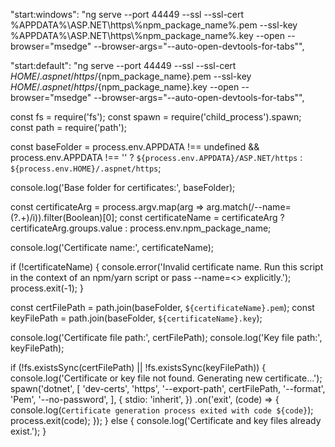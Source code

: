 "start:windows": "ng serve --port 44449 --ssl --ssl-cert %APPDATA%\\ASP.NET\\https\\%npm_package_name%.pem --ssl-key %APPDATA%\\ASP.NET\\https\\%npm_package_name%.key --open --browser=\"msedge\" --browser-args=\"--auto-open-devtools-for-tabs\"",


"start:default": "ng serve --port 44449 --ssl --ssl-cert $HOME/.aspnet/https/${npm_package_name}.pem --ssl-key $HOME/.aspnet/https/${npm_package_name}.key --open --browser=\"msedge\" --browser-args=\"--auto-open-devtools-for-tabs\"",




const fs = require('fs');
const spawn = require('child_process').spawn;
const path = require('path');

const baseFolder = 
  process.env.APPDATA !== undefined && process.env.APPDATA !== ''
    ? `${process.env.APPDATA}/ASP.NET/https`
    : `${process.env.HOME}/.aspnet/https`;

console.log('Base folder for certificates:', baseFolder);

const certificateArg = process.argv.map(arg => arg.match(/--name=(?<value>.+)/i)).filter(Boolean)[0];
const certificateName = certificateArg ? certificateArg.groups.value : process.env.npm_package_name;

console.log('Certificate name:', certificateName);

if (!certificateName) {
  console.error('Invalid certificate name. Run this script in the context of an npm/yarn script or pass --name=<<app>> explicitly.');
  process.exit(-1);
}

const certFilePath = path.join(baseFolder, `${certificateName}.pem`);
const keyFilePath = path.join(baseFolder, `${certificateName}.key`);

console.log('Certificate file path:', certFilePath);
console.log('Key file path:', keyFilePath);

if (!fs.existsSync(certFilePath) || !fs.existsSync(keyFilePath)) {
  console.log('Certificate or key file not found. Generating new certificate...');
  spawn('dotnet', [
    'dev-certs',
    'https',
    '--export-path',
    certFilePath,
    '--format',
    'Pem',
    '--no-password',
  ], { stdio: 'inherit', })
  .on('exit', (code) => {
    console.log(`Certificate generation process exited with code ${code}`);
    process.exit(code);
  });
} else {
  console.log('Certificate and key files already exist.');
}
